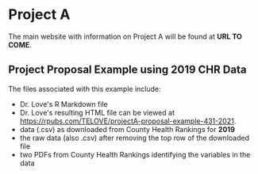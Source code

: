 # Project A

The main website with information on Project A will be found at **URL TO COME**.

## Project Proposal Example using 2019 CHR Data

The files associated with this example include:

- Dr. Love's R Markdown file
- Dr. Love's resulting HTML file can be viewed at https://rpubs.com/TELOVE/projectA-proposal-example-431-2021.
- data (.csv) as downloaded from County Health Rankings for **2019**
- the raw data (also .csv) after removing the top row of the downloaded file
- two PDFs from County Health Rankings identifying the variables in the data
